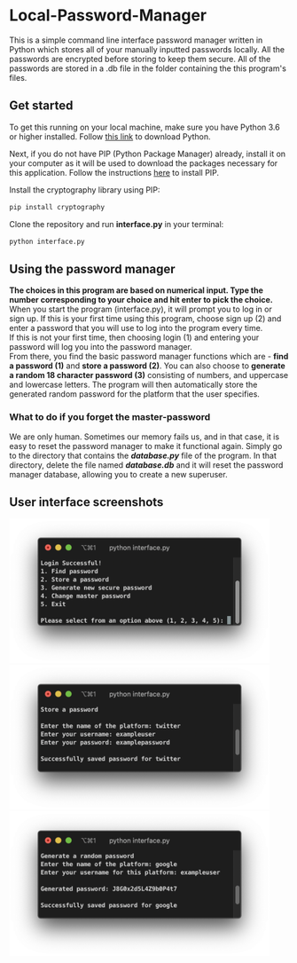 # Local-Password-Manager
This is a simple command line interface password manager written in Python which stores all of your manually inputted passwords locally. All the passwords are encrypted before storing to keep them secure. All of the passwords are stored in a .db file in the folder containing the this program's files. 

## Get started
To get this running on your local machine, make sure you have Python 3.6 or higher installed. 
Follow [this link](https://www.python.org/downloads/) to download Python.

Next, if you do not have PIP (Python Package Manager) already, install it on your computer as it will be used to download the packages necessary for this application. 
Follow the instructions [here](https://pip.pypa.io/en/stable/installing/) to install PIP. 

Install the cryptography library using PIP:
``` python
pip install cryptography
```

Clone the repository and run **interface.py** in your terminal:
``` python
python interface.py
```

## Using the password manager
**The choices in this program are based on numerical input. Type the number corresponding to your choice and hit enter to pick the choice.**  
When you start the program (interface.py), it will prompt you to log in or sign up. If this is your first time using this program, choose sign up (2) and enter a password that you will use to log into the program every time.  
If this is not your first time, then choosing login (1) and entering your password will log you into the password manager.    
From there, you find the basic password manager functions which are - **find a password (1)** and **store a password (2)**. You can also choose to **generate a random 18 character password (3)** consisting of numbers, and uppercase and lowercase letters. The program will then automatically store the generated random password for the platform that the user specifies.   

### What to do if you forget the master-password
We are only human. Sometimes our memory fails us, and in that case, it is easy to reset the password manager to make it functional again.
Simply go to the directory that contains the **_database.py_** file of the program. In that directory, delete the file named **_database.db_** and it will reset the password manager database, allowing you to create a new superuser.   
    
## User interface screenshots
<p float="left">
  <img src="screenshots/ss1.png" width="470" />
  <img src="screenshots/ss2.png" width="470" /> 
  <img src="screenshots/ss3.png" width="470" />
</p>


